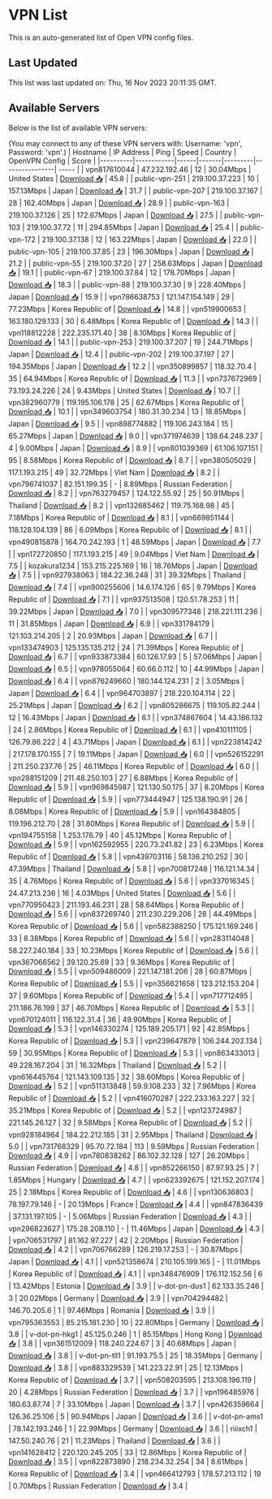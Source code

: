 # VPN List

This is an auto-generated list of Open VPN config files.

## Last Updated

This list was last updated on: Thu, 16 Nov 2023 20:11:35 GMT.

## Available Servers

Below is the list of available VPN servers:

(You may connect to any of these VPN servers with: Username: 'vpn', Password: 'vpn'.)
| Hostname | IP Address | Ping | Speed | Country | OpenVPN Config | Score |
|----------|------------|------|-------|---------|----------------| ----- |
| vpn817610044 | 47.232.192.46 | 12 | 30.04Mbps | United States | [Download 📥](./configs/server_0_US.ovpn) | 45.8 |
| public-vpn-251 | 219.100.37.223 | 10 | 157.13Mbps | Japan | [Download 📥](./configs/server_1_JP.ovpn) | 31.7 |
| public-vpn-207 | 219.100.37.167 | 28 | 162.40Mbps | Japan | [Download 📥](./configs/server_2_JP.ovpn) | 28.9 |
| public-vpn-163 | 219.100.37.126 | 25 | 172.67Mbps | Japan | [Download 📥](./configs/server_3_JP.ovpn) | 27.5 |
| public-vpn-103 | 219.100.37.72 | 11 | 294.85Mbps | Japan | [Download 📥](./configs/server_4_JP.ovpn) | 25.4 |
| public-vpn-172 | 219.100.37.138 | 12 | 163.22Mbps | Japan | [Download 📥](./configs/server_5_JP.ovpn) | 22.0 |
| public-vpn-105 | 219.100.37.85 | 23 | 196.30Mbps | Japan | [Download 📥](./configs/server_6_JP.ovpn) | 21.2 |
| public-vpn-55 | 219.100.37.20 | 27 | 258.63Mbps | Japan | [Download 📥](./configs/server_7_JP.ovpn) | 19.1 |
| public-vpn-67 | 219.100.37.84 | 12 | 178.70Mbps | Japan | [Download 📥](./configs/server_8_JP.ovpn) | 18.3 |
| public-vpn-88 | 219.100.37.30 | 9 | 228.40Mbps | Japan | [Download 📥](./configs/server_9_JP.ovpn) | 15.9 |
| vpn786638753 | 121.147.154.149 | 29 | 77.23Mbps | Korea Republic of | [Download 📥](./configs/server_10_KR.ovpn) | 14.8 |
| vpn519900653 | 163.180.129.133 | 30 | 6.48Mbps | Korea Republic of | [Download 📥](./configs/server_11_KR.ovpn) | 14.3 |
| vpn118812228 | 222.235.171.40 | 38 | 8.10Mbps | Korea Republic of | [Download 📥](./configs/server_12_KR.ovpn) | 14.1 |
| public-vpn-253 | 219.100.37.207 | 19 | 244.71Mbps | Japan | [Download 📥](./configs/server_13_JP.ovpn) | 12.4 |
| public-vpn-202 | 219.100.37.197 | 27 | 194.35Mbps | Japan | [Download 📥](./configs/server_14_JP.ovpn) | 12.2 |
| vpn350899857 | 118.32.70.4 | 35 | 64.94Mbps | Korea Republic of | [Download 📥](./configs/server_15_KR.ovpn) | 11.3 |
| vpn737672969 | 73.193.24.226 | 24 | 9.43Mbps | United States | [Download 📥](./configs/server_16_US.ovpn) | 10.7 |
| vpn382960779 | 119.195.106.178 | 25 | 62.67Mbps | Korea Republic of | [Download 📥](./configs/server_17_KR.ovpn) | 10.1 |
| vpn349603754 | 180.31.30.234 | 13 | 18.85Mbps | Japan | [Download 📥](./configs/server_18_JP.ovpn) | 9.5 |
| vpn898774882 | 119.106.243.184 | 15 | 65.27Mbps | Japan | [Download 📥](./configs/server_19_JP.ovpn) | 9.0 |
| vpn371974639 | 138.64.248.237 | 4 | 9.00Mbps | Japan | [Download 📥](./configs/server_20_JP.ovpn) | 8.9 |
| vpn801039369 | 61.106.107.151 | 95 | 8.58Mbps | Korea Republic of | [Download 📥](./configs/server_21_KR.ovpn) | 8.7 |
| vpn380505029 | 117.1.193.215 | 49 | 32.72Mbps | Viet Nam | [Download 📥](./configs/server_22_VN.ovpn) | 8.2 |
| vpn796741037 | 82.151.199.35 | - | 8.89Mbps | Russian Federation | [Download 📥](./configs/server_23_RU.ovpn) | 8.2 |
| vpn763279457 | 124.122.55.92 | 25 | 50.91Mbps | Thailand | [Download 📥](./configs/server_24_TH.ovpn) | 8.2 |
| vpn132685462 | 119.75.168.98 | 45 | 7.18Mbps | Korea Republic of | [Download 📥](./configs/server_25_KR.ovpn) | 8.1 |
| vpn669851144 | 118.128.104.139 | 86 | 6.09Mbps | Korea Republic of | [Download 📥](./configs/server_26_KR.ovpn) | 8.1 |
| vpn490815878 | 164.70.242.193 | 1 | 48.59Mbps | Japan | [Download 📥](./configs/server_27_JP.ovpn) | 7.7 |
| vpn172720850 | 117.1.193.215 | 49 | 9.04Mbps | Viet Nam | [Download 📥](./configs/server_28_VN.ovpn) | 7.5 |
| kozakura1234 | 153.215.225.169 | 16 | 18.76Mbps | Japan | [Download 📥](./configs/server_29_JP.ovpn) | 7.5 |
| vpn927938063 | 184.22.36.248 | 31 | 39.32Mbps | Thailand | [Download 📥](./configs/server_30_TH.ovpn) | 7.4 |
| vpn900255606 | 14.6.174.126 | 65 | 9.79Mbps | Korea Republic of | [Download 📥](./configs/server_31_KR.ovpn) | 7.1 |
| vpn937513508 | 120.51.78.253 | 11 | 39.22Mbps | Japan | [Download 📥](./configs/server_32_JP.ovpn) | 7.0 |
| vpn309577348 | 218.221.111.236 | 11 | 31.85Mbps | Japan | [Download 📥](./configs/server_33_JP.ovpn) | 6.9 |
| vpn331784179 | 121.103.214.205 | 2 | 20.93Mbps | Japan | [Download 📥](./configs/server_34_JP.ovpn) | 6.7 |
| vpn133474903 | 125.135.135.212 | 24 | 71.39Mbps | Korea Republic of | [Download 📥](./configs/server_35_KR.ovpn) | 6.7 |
| vpn933873384 | 60.126.17.93 | 5 | 57.06Mbps | Japan | [Download 📥](./configs/server_36_JP.ovpn) | 6.5 |
| vpn978055064 | 60.66.0.112 | 10 | 44.99Mbps | Japan | [Download 📥](./configs/server_37_JP.ovpn) | 6.4 |
| vpn876249660 | 180.144.124.231 | 2 | 3.05Mbps | Japan | [Download 📥](./configs/server_38_JP.ovpn) | 6.4 |
| vpn964703897 | 218.220.104.114 | 22 | 25.21Mbps | Japan | [Download 📥](./configs/server_39_JP.ovpn) | 6.2 |
| vpn805286675 | 119.105.82.244 | 12 | 16.43Mbps | Japan | [Download 📥](./configs/server_40_JP.ovpn) | 6.1 |
| vpn374867604 | 14.43.186.132 | 24 | 2.86Mbps | Korea Republic of | [Download 📥](./configs/server_41_KR.ovpn) | 6.1 |
| vpn410111105 | 126.79.86.222 | 4 | 43.71Mbps | Japan | [Download 📥](./configs/server_42_JP.ovpn) | 6.1 |
| vpn223814242 | 217.178.170.155 | 7 | 19.11Mbps | Japan | [Download 📥](./configs/server_43_JP.ovpn) | 6.0 |
| vpn526152291 | 211.250.237.76 | 25 | 46.11Mbps | Korea Republic of | [Download 📥](./configs/server_44_KR.ovpn) | 6.0 |
| vpn288151209 | 211.48.250.103 | 27 | 6.88Mbps | Korea Republic of | [Download 📥](./configs/server_45_KR.ovpn) | 5.9 |
| vpn969845987 | 121.130.50.175 | 37 | 8.20Mbps | Korea Republic of | [Download 📥](./configs/server_46_KR.ovpn) | 5.9 |
| vpn773444947 | 125.138.190.91 | 26 | 8.08Mbps | Korea Republic of | [Download 📥](./configs/server_47_KR.ovpn) | 5.9 |
| vpn164384805 | 119.196.212.70 | 28 | 31.80Mbps | Korea Republic of | [Download 📥](./configs/server_48_KR.ovpn) | 5.9 |
| vpn194755158 | 1.253.176.79 | 40 | 45.12Mbps | Korea Republic of | [Download 📥](./configs/server_49_KR.ovpn) | 5.9 |
| vpn162592955 | 220.73.241.82 | 23 | 6.23Mbps | Korea Republic of | [Download 📥](./configs/server_50_KR.ovpn) | 5.8 |
| vpn439703116 | 58.136.210.252 | 30 | 47.39Mbps | Thailand | [Download 📥](./configs/server_51_TH.ovpn) | 5.8 |
| vpn700817248 | 116.121.14.34 | 35 | 4.76Mbps | Korea Republic of | [Download 📥](./configs/server_52_KR.ovpn) | 5.6 |
| vpn337016345 | 24.47.213.236 | 16 | 4.03Mbps | United States | [Download 📥](./configs/server_53_US.ovpn) | 5.6 |
| vpn770950423 | 211.193.46.231 | 28 | 58.64Mbps | Korea Republic of | [Download 📥](./configs/server_54_KR.ovpn) | 5.6 |
| vpn837269740 | 211.230.229.206 | 28 | 44.49Mbps | Korea Republic of | [Download 📥](./configs/server_55_KR.ovpn) | 5.6 |
| vpn582388250 | 175.121.169.246 | 33 | 8.38Mbps | Korea Republic of | [Download 📥](./configs/server_56_KR.ovpn) | 5.6 |
| vpn283114048 | 58.227.240.184 | 33 | 10.23Mbps | Korea Republic of | [Download 📥](./configs/server_57_KR.ovpn) | 5.6 |
| vpn367066562 | 39.120.25.69 | 33 | 9.36Mbps | Korea Republic of | [Download 📥](./configs/server_58_KR.ovpn) | 5.5 |
| vpn509486009 | 221.147.181.206 | 28 | 60.87Mbps | Korea Republic of | [Download 📥](./configs/server_59_KR.ovpn) | 5.5 |
| vpn356621658 | 123.212.153.204 | 37 | 9.60Mbps | Korea Republic of | [Download 📥](./configs/server_60_KR.ovpn) | 5.4 |
| vpn717712495 | 211.186.76.199 | 37 | 46.70Mbps | Korea Republic of | [Download 📥](./configs/server_61_KR.ovpn) | 5.3 |
| vpn670124011 | 116.122.31.4 | 36 | 49.90Mbps | Korea Republic of | [Download 📥](./configs/server_62_KR.ovpn) | 5.3 |
| vpn146330274 | 125.189.205.171 | 92 | 42.85Mbps | Korea Republic of | [Download 📥](./configs/server_63_KR.ovpn) | 5.3 |
| vpn239647879 | 106.244.202.134 | 59 | 30.95Mbps | Korea Republic of | [Download 📥](./configs/server_64_KR.ovpn) | 5.3 |
| vpn863433013 | 49.228.167.204 | 31 | 16.32Mbps | Thailand | [Download 📥](./configs/server_65_TH.ovpn) | 5.2 |
| vpn616445764 | 121.143.109.135 | 32 | 38.60Mbps | Korea Republic of | [Download 📥](./configs/server_66_KR.ovpn) | 5.2 |
| vpn511313848 | 59.9.108.233 | 32 | 7.96Mbps | Korea Republic of | [Download 📥](./configs/server_67_KR.ovpn) | 5.2 |
| vpn416070287 | 222.233.163.227 | 32 | 35.21Mbps | Korea Republic of | [Download 📥](./configs/server_68_KR.ovpn) | 5.2 |
| vpn123724987 | 221.145.26.127 | 32 | 9.58Mbps | Korea Republic of | [Download 📥](./configs/server_69_KR.ovpn) | 5.2 |
| vpn928184964 | 184.22.212.185 | 31 | 2.95Mbps | Thailand | [Download 📥](./configs/server_70_TH.ovpn) | 5.0 |
| vpn731768329 | 95.70.72.184 | 113 | 9.59Mbps | Russian Federation | [Download 📥](./configs/server_71_RU.ovpn) | 4.9 |
| vpn780838262 | 86.102.32.128 | 127 | 26.20Mbps | Russian Federation | [Download 📥](./configs/server_72_RU.ovpn) | 4.8 |
| vpn852266150 | 87.97.93.25 | 7 | 1.85Mbps | Hungary | [Download 📥](./configs/server_73_HU.ovpn) | 4.7 |
| vpn623392675 | 121.152.207.174 | 25 | 2.18Mbps | Korea Republic of | [Download 📥](./configs/server_74_KR.ovpn) | 4.6 |
| vpn130636803 | 78.197.79.146 | - | 20.13Mbps | France | [Download 📥](./configs/server_75_FR.ovpn) | 4.4 |
| vpn847836439 | 37.131.197.105 | - | 5.06Mbps | Russian Federation | [Download 📥](./configs/server_76_RU.ovpn) | 4.3 |
| vpn296823627 | 175.28.208.110 | - | 11.46Mbps | Japan | [Download 📥](./configs/server_77_JP.ovpn) | 4.3 |
| vpn706531797 | 81.162.97.227 | 42 | 2.20Mbps | Russian Federation | [Download 📥](./configs/server_78_RU.ovpn) | 4.2 |
| vpn706766289 | 126.219.17.253 | - | 30.87Mbps | Japan | [Download 📥](./configs/server_79_JP.ovpn) | 4.1 |
| vpn521358674 | 210.105.199.165 | - | 11.01Mbps | Korea Republic of | [Download 📥](./configs/server_80_KR.ovpn) | 4.1 |
| vpn348476909 | 176.112.152.56 | 6 | 13.42Mbps | Estonia | [Download 📥](./configs/server_81_EE.ovpn) | 3.9 |
| v-dot-pn-dus1 | 62.133.35.246 | 3 | 20.02Mbps | Germany | [Download 📥](./configs/server_82_DE.ovpn) | 3.9 |
| vpn704294482 | 146.70.205.6 | 1 | 97.46Mbps | Romania | [Download 📥](./configs/server_83_RO.ovpn) | 3.9 |
| vpn795363553 | 85.215.181.230 | 10 | 22.80Mbps | Germany | [Download 📥](./configs/server_84_DE.ovpn) | 3.8 |
| v-dot-pn-hkg1 | 45.125.0.246 | 1 | 85.15Mbps | Hong Kong | [Download 📥](./configs/server_85_HK.ovpn) | 3.8 |
| vpn361512009 | 118.240.224.67 | 3 | 40.68Mbps | Japan | [Download 📥](./configs/server_86_JP.ovpn) | 3.8 |
| v-dot-pn-tll1 | 91.193.75.5 | 25 | 18.35Mbps | Germany | [Download 📥](./configs/server_87_DE.ovpn) | 3.8 |
| vpn883329539 | 141.223.22.91 | 25 | 12.13Mbps | Korea Republic of | [Download 📥](./configs/server_88_KR.ovpn) | 3.7 |
| vpn508203595 | 213.108.196.119 | 20 | 4.28Mbps | Russian Federation | [Download 📥](./configs/server_89_RU.ovpn) | 3.7 |
| vpn196485976 | 180.63.87.74 | 7 | 33.10Mbps | Japan | [Download 📥](./configs/server_90_JP.ovpn) | 3.7 |
| vpn426359664 | 126.36.25.106 | 5 | 90.94Mbps | Japan | [Download 📥](./configs/server_91_JP.ovpn) | 3.6 |
| v-dot-pn-ams1 | 78.142.193.246 | 1 | 22.99Mbps | Germany | [Download 📥](./configs/server_92_DE.ovpn) | 3.6 |
| riiixch1 | 147.50.240.76 | 21 | 11.23Mbps | Thailand | [Download 📥](./configs/server_93_TH.ovpn) | 3.6 |
| vpn141628412 | 220.120.245.205 | 33 | 12.86Mbps | Korea Republic of | [Download 📥](./configs/server_94_KR.ovpn) | 3.5 |
| vpn822873890 | 218.234.32.254 | 34 | 8.61Mbps | Korea Republic of | [Download 📥](./configs/server_95_KR.ovpn) | 3.4 |
| vpn466412793 | 178.57.213.112 | 19 | 0.70Mbps | Russian Federation | [Download 📥](./configs/server_96_RU.ovpn) | 3.4 |
